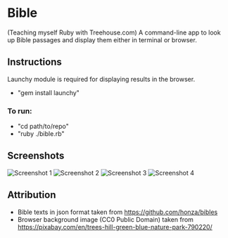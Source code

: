 # Bible
(Teaching myself Ruby with Treehouse.com) A command-line app to look up Bible passages and display them either in terminal or browser.

## Instructions

Launchy module is required for displaying results in the browser. 
- "gem install launchy"

### To run:
- "cd path/to/repo"
- "ruby ./bible.rb"

## Screenshots
![Screenshot 1](/../screenshots/screenshots/1.jpg?raw=true)
![Screenshot 2](/../screenshots/screenshots/2.jpg?raw=true)
![Screenshot 3](/../screenshots/screenshots/3.jpg?raw=true)
![Screenshot 4](/../screenshots/screenshots/4.jpg?raw=true)

## Attribution
- Bible texts in json format taken from https://github.com/honza/bibles
- Browser background image (CC0 Public Domain) taken from https://pixabay.com/en/trees-hill-green-blue-nature-park-790220/
